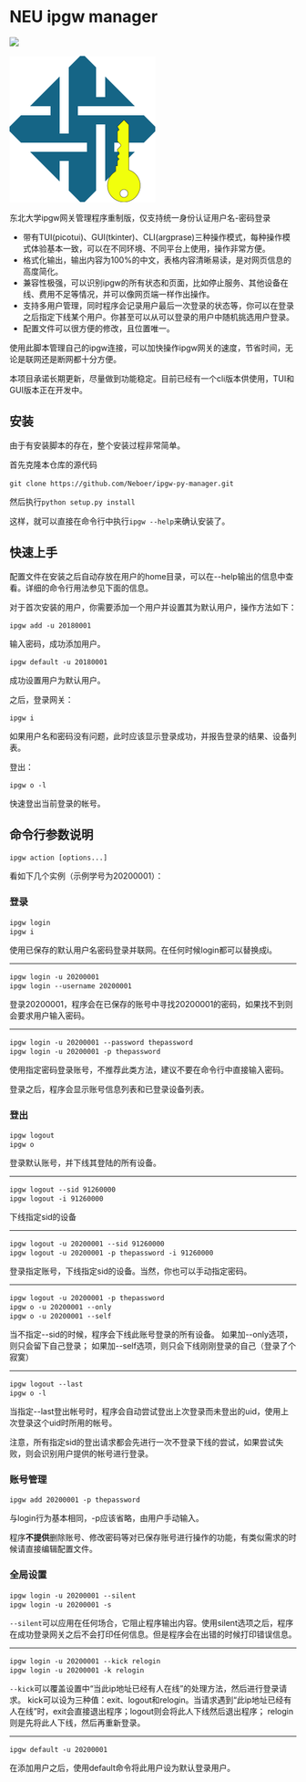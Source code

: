 # NEU ipgw manager

![](https://img.shields.io/badge/NEU-ipgw--manager-blue.svg)

![](./IPGW.svg)

东北大学ipgw网关管理程序重制版，仅支持统一身份认证用户名-密码登录

- 带有TUI(picotui)、GUI(tkinter)、CLI(argprase)三种操作模式，每种操作模式体验基本一致，可以在不同环境、不同平台上使用，操作非常方便。
- 格式化输出，输出内容为100%的中文，表格内容清晰易读，是对网页信息的高度简化。
- 兼容性极强，可以识别ipgw的所有状态和页面，比如停止服务、其他设备在线、费用不足等情况，并可以像网页端一样作出操作。
- 支持多用户管理，同时程序会记录用户最后一次登录的状态等，你可以在登录之后指定下线某个用户。你甚至可以从可以登录的用户中随机挑选用户登录。
- 配置文件可以很方便的修改，且位置唯一。

使用此脚本管理自己的ipgw连接，可以加快操作ipgw网关的速度，节省时间，无论是联网还是断网都十分方便。

本项目承诺长期更新，尽量做到功能稳定。目前已经有一个cli版本供使用，TUI和GUI版本正在开发中。

## 安装

由于有安装脚本的存在，整个安装过程非常简单。

首先克隆本仓库的源代码

`git clone https://github.com/Neboer/ipgw-py-manager.git`

然后执行`python setup.py install`

这样，就可以直接在命令行中执行`ipgw --help`来确认安装了。

## 快速上手

配置文件在安装之后自动存放在用户的home目录，可以在--help输出的信息中查看。详细的命令行用法参见下面的信息。

对于首次安装的用户，你需要添加一个用户并设置其为默认用户，操作方法如下：

```shell
ipgw add -u 20180001
```

输入密码，成功添加用户。

```shell
ipgw default -u 20180001
```

成功设置用户为默认用户。

之后，登录网关：

```shell
ipgw i
```

如果用户名和密码没有问题，此时应该显示登录成功，并报告登录的结果、设备列表。

登出：

```shell
ipgw o -l
```

快速登出当前登录的帐号。

## 命令行参数说明

`ipgw action [options...]`

看如下几个实例（示例学号为20200001）：

### 登录

```shell
ipgw login
ipgw i
```

使用已保存的默认用户名密码登录并联网。在任何时候login都可以替换成i。

---

```shell
ipgw login -u 20200001
ipgw login --username 20200001
```

登录20200001，程序会在已保存的账号中寻找20200001的密码，如果找不到则会要求用户输入密码。

---

```shell
ipgw login -u 20200001 --password thepassword
ipgw login -u 20200001 -p thepassword
```

使用指定密码登录账号，不推荐此类方法，建议不要在命令行中直接输入密码。

登录之后，程序会显示账号信息列表和已登录设备列表。

### 登出

```shell
ipgw logout
ipgw o
```

登录默认账号，并下线其登陆的所有设备。

---

```shell
ipgw logout --sid 91260000
ipgw logout -i 91260000
```

下线指定sid的设备

---

```shell
ipgw logout -u 20200001 --sid 91260000
ipgw logout -u 20200001 -p thepassword -i 91260000
```

登录指定账号，下线指定sid的设备。当然，你也可以手动指定密码。

---

```shell
ipgw logout -u 20200001 -p thepassword
ipgw o -u 20200001 --only
ipgw o -u 20200001 --self
```

当不指定--sid的时候，程序会下线此账号登录的所有设备。 如果加--only选项，则只会留下自己登录； 如果加--self选项，则只会下线刚刚登录的自己（登录了个寂寞）

---

```shell
ipgw logout --last
ipgw o -l
```

当指定--last登出帐号时，程序会自动尝试登出上次登录而未登出的uid，使用上次登录这个uid时所用的帐号。

注意，所有指定sid的登出请求都会先进行一次不登录下线的尝试，如果尝试失败，则会识别用户提供的帐号进行登录。

### 账号管理

```shell
ipgw add 20200001 -p thepassword
```

与login行为基本相同，-p应该省略，由用户手动输入。

程序**不提供**删除账号、修改密码等对已保存账号进行操作的功能，有类似需求的时候请直接编辑配置文件。

### 全局设置

```shell
ipgw login -u 20200001 --silent
ipgw login -u 20200001 -s
```

`--silent`可以应用在任何场合，它阻止程序输出内容。使用silent选项之后，程序在成功登录网关之后不会打印任何信息。但是程序会在出错的时候打印错误信息。

---

```shell
ipgw login -u 20200001 --kick relogin
ipgw login -u 20200001 -k relogin
```

`--kick`可以覆盖设置中“当此ip地址已经有人在线”的处理方法，然后进行登录请求。
kick可以设为三种值：exit、logout和relogin。当请求遇到“此ip地址已经有人在线”时，exit会直接退出程序；logout则会将此人下线然后退出程序； relogin则是先将此人下线，然后再重新登录。

---

```shell
ipgw default -u 20200001
```

在添加用户之后，使用default命令将此用户设为默认登录用户。